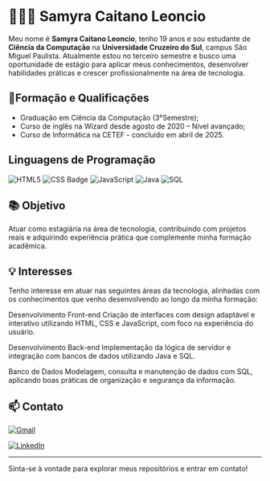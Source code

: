 # 👩🏽‍💻​ Samyra Caitano Leoncio

Meu nome é **Samyra Caitano Leoncio**, tenho 19 anos e sou estudante de **Ciência da Computação** na **Universidade Cruzeiro do Sul**, campus São Miguel Paulista. Atualmente estou no terceiro semestre e busco uma oportunidade de estágio para aplicar meus conhecimentos, desenvolver habilidades práticas e crescer profissionalmente na área de tecnologia.

## 🚀Formação e Qualificações

- Graduação em Ciência da Computação (3°Semestre);
- Curso de inglês na Wizard desde agosto de 2020 – Nível avançado;
- Curso de Informática na CETEF  - concluído em abril de 2025.


  
## Linguagens de Programação
  
 ![HTML5](https://img.shields.io/badge/html5-%23E34F26.svg?style=for-the-badge&logo=html5&logoColor=white) ![CSS Badge](https://img.shields.io/badge/CSS-00BFFF?style=for-the-badge&logo=css3&logoColor=white)   ![JavaScript](https://img.shields.io/badge/javascript-%23323330.svg?style=for-the-badge&logo=javascript&logoColor=%23F7DF1E)
  ![Java](https://img.shields.io/badge/java-%23ED8B00.svg?style=for-the-badge&logo=openjdk&logoColor=white) ![SQL](https://img.shields.io/badge/SQL-4479A1?style=for-the-badge&logo=mysql&logoColor=white)  

## 📚 Objetivo

Atuar como estagiária na área de tecnologia, contribuindo com projetos reais e adquirindo experiência prática que complemente minha formação acadêmica.

## 💡 Interesses

Tenho interesse em atuar nas seguintes áreas da tecnologia, alinhadas com os conhecimentos que venho desenvolvendo ao longo da minha formação:

Desenvolvimento Front-end
Criação de interfaces com design adaptável e interativo utilizando HTML, CSS e JavaScript, com foco na experiência do usuário.

Desenvolvimento Back-end
Implementação da lógica de servidor e integração com bancos de dados utilizando Java e SQL.

Banco de Dados
Modelagem, consulta e manutenção de dados com SQL, aplicando boas práticas de organização e segurança da informação.






## 📫 Contato

[![Gmail](https://img.shields.io/badge/Gmail-D14836?style=for-the-badge&logo=gmail&logoColor=white)](samyra.caitano@gmail.com)

[![LinkedIn](https://img.shields.io/badge/linkedin-%230077B5.svg?style=for-the-badge&logo=linkedin&logoColor=white)](https://www.linkedln.com/in/samyra-caitano-b80634357)

---

Sinta-se à vontade para explorar meus repositórios e entrar em contato!

